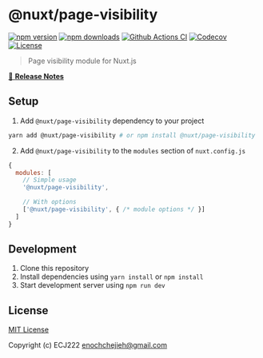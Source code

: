 # @nuxt/page-visibility

[![npm version][npm-version-src]][npm-version-href]
[![npm downloads][npm-downloads-src]][npm-downloads-href]
[![Github Actions CI][github-actions-ci-src]][github-actions-ci-href]
[![Codecov][codecov-src]][codecov-href]
[![License][license-src]][license-href]

> Page visibility module for Nuxt.js

[📖 **Release Notes**](./CHANGELOG.md)

## Setup

1. Add `@nuxt/page-visibility` dependency to your project

```bash
yarn add @nuxt/page-visibility # or npm install @nuxt/page-visibility
```

2. Add `@nuxt/page-visibility` to the `modules` section of `nuxt.config.js`

```js
{
  modules: [
    // Simple usage
    '@nuxt/page-visibility',

    // With options
    ['@nuxt/page-visibility', { /* module options */ }]
  ]
}
```

## Development

1. Clone this repository
2. Install dependencies using `yarn install` or `npm install`
3. Start development server using `npm run dev`

## License

[MIT License](./LICENSE)

Copyright (c) ECJ222 <enochchejieh@gmail.com>

<!-- Badges -->
[npm-version-src]: https://img.shields.io/npm/v/@nuxt/page-visibility/latest.svg
[npm-version-href]: https://npmjs.com/package/@nuxt/page-visibility

[npm-downloads-src]: https://img.shields.io/npm/dt/@nuxt/page-visibility.svg
[npm-downloads-href]: https://npmjs.com/package/@nuxt/page-visibility

[github-actions-ci-src]: https://github.com/ECJ222/page-visibility-module/workflows/ci/badge.svg
[github-actions-ci-href]: https://github.com/ECJ222/page-visibility-module/actions?query=workflow%3Aci

[codecov-src]: https://img.shields.io/codecov/c/github/ECJ222/page-visibility-module.svg
[codecov-href]: https://codecov.io/gh/ECJ222/page-visibility-module

[license-src]: https://img.shields.io/npm/l/@nuxt/page-visibility.svg
[license-href]: https://npmjs.com/package/@nuxt/page-visibility
